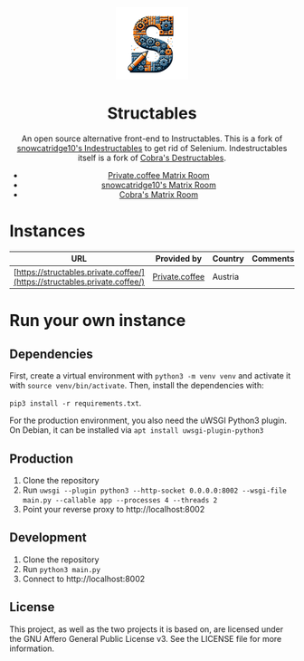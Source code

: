 <div align="center">
<img src="static/img/logo.png">
<h1>Structables</h1>
An open source alternative front-end to Instructables. This is a fork of <a href="https://codeberg.org/indestructables/indestructables">snowcatridge10's Indestructables</a> to get rid of Selenium. Indestructables itself is a fork of <a href="https://git.vern.cc/cobra/Destructables">Cobra's Destructables</a>.

<ul>
    <li>
        <a href="https://matrix.private.cf/#/#private.coffee:private.coffee">Private.coffee Matrix Room</a>
    </li>
    <li>
        <a href="https://matrix.to/#/#indestructables:fedora.im">snowcatridge10's Matrix Room</a>
    </li>
    <li>
        <a href="https://mto.vern.cc/#/%23cobra-frontends:vern.cc">Cobra's Matrix Room</a>
    </li>
</ul>

</div>

# Instances

| URL                                                                                | Provided by                               | Country | Comments |
| ---------------------------------------------------------------------------------- | ----------------------------------------- | ------- | -------- |
| [https://structables.private.coffee/](https://structables.private.coffee/)         | [Private.coffee](https://private.coffee/) | Austria |          |

# Run your own instance

## Dependencies

First, create a virtual environment with `python3 -m venv venv` and activate it with `source venv/bin/activate`. Then, install the dependencies with:

`pip3 install -r requirements.txt`.

For the production environment, you also need the uWSGI Python3 plugin. On Debian, it can be installed via `apt install uwsgi-plugin-python3`

## Production

1. Clone the repository
2. Run `uwsgi --plugin python3 --http-socket 0.0.0.0:8002 --wsgi-file main.py --callable app --processes 4 --threads 2`
3. Point your reverse proxy to http://localhost:8002

## Development

1. Clone the repository
2. Run `python3 main.py`
3. Connect to http://localhost:8002

## License

This project, as well as the two projects it is based on, are licensed under the GNU Affero General Public License v3. See the LICENSE file for more information.
